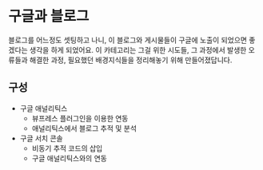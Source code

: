 # 구글과 블로그

블로그를 어느정도 셋팅하고 나니, 이 블로그와 게시물들이 구글에 노출이 되었으면 좋겠다는 생각을 하게 되었어요. 이 카테고리는 그걸 위한 시도들, 그 과정에서 발생한 오류들과 해결한 과정, 필요했던 배경지식들을 정리해놓기 위해 만들어졌답니다.

## 구성

- 구글 애널리틱스
  - 뷰프레스 플러그인을 이용한 연동
  - 애널리틱스에서 블로그 추적 및 분석
- 구글 서치 콘솔
  - 비동기 추적 코드의 삽입
  - 구글 애널리틱스와의 연동
